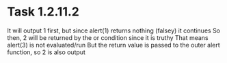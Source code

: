 # Task 1.2.11.2

It will output 1 first, but since alert(1) returns nothing (falsey) it continues
So then, 2 will be returned by the or condition since it is truthy
That means alert(3) is not evaluated/run
But the return value is passed to the outer alert function, so 2 is also output

